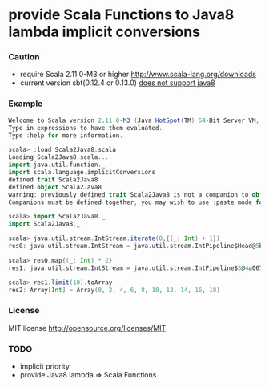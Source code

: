 # provide Scala Functions to Java8 lambda implicit conversions

### Caution

* require Scala 2.11.0-M3 or higher <http://www.scala-lang.org/downloads>
* current version sbt(0.12.4 or 0.13.0) [does not support java8](https://github.com/sbt/sbt/issues/842)

### Example

```scala
Welcome to Scala version 2.11.0-M3 (Java HotSpot(TM) 64-Bit Server VM, Java 1.8.0-ea).
Type in expressions to have them evaluated.
Type :help for more information.

scala> :load Scala2Java8.scala
Loading Scala2Java8.scala...
import java.util.function._
import scala.language.implicitConversions
defined trait Scala2Java8
defined object Scala2Java8
warning: previously defined trait Scala2Java8 is not a companion to object Scala2Java8.
Companions must be defined together; you may wish to use :paste mode for this.

scala> import Scala2Java8._
import Scala2Java8._

scala> java.util.stream.IntStream.iterate(0,{(_: Int) + 1})
res0: java.util.stream.IntStream = java.util.stream.IntPipeline$Head@5b080f3a

scala> res0.map{(_: Int) * 2}
res1: java.util.stream.IntStream = java.util.stream.IntPipeline$3@4a067c25

scala> res1.limit(10).toArray
res2: Array[Int] = Array(0, 2, 4, 6, 8, 10, 12, 14, 16, 18)
```

### License
MIT license <http://opensource.org/licenses/MIT>

### TODO
* implicit priority
* provide Java8 lambda => Scala Functions

